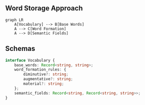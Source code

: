 ## Word Storage Approach

```mermaid
graph LR
    A[Vocabulary] --> B[Base Words]
    A --> C[Word Formation]
    A --> D[Semantic Fields]
```

## Schemas

```typescript
interface Vocabulary {
    base_words: Record<string, string>;
    word_formation_rules: {
        diminutive?: string;
        augmentative?: string;
        material?: string;
    };
    semantic_fields: Record<string, Record<string, string>>;
}
```